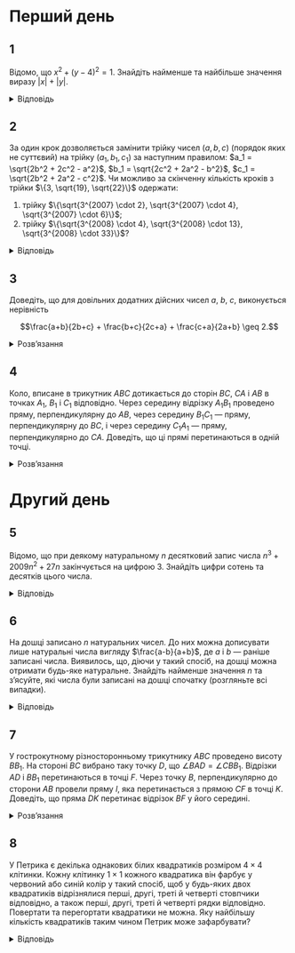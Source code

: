 # Перший день
## 1
Відомо, що $x^2 + (y - 4)^2 = 1$. Знайдіть найменше та найбільше значення виразу $|x| + |y|$.
<details><summary>Відповідь</summary>

$\min(|x| + |y|) = 3$, $\max(|x| + |y|) = 4 + \sqrt{2}$.

<details><summary>Розв’язання</summary>

Графіком рівняння $|x| + |y| = a$ ($a > 0$) є квадрат, графіком рівняння $x^2 + (y - 4)^2 = 1$ є коло, з центром в точці $(0,4)$ і радіусом 1. Найменше значення виразу $|x| + |y|$ відповідає положенню квадрата, яке має з колом єдину спільну точку $A(0,3)$. Найбільше значення досягається тоді, коли коло дотикається зсередини сторін квадрата. Тому для найменшого значення очевидно, що $a = 3$.

Для найбільшого значення розглянемо точку $C$, в якій коло дотикається до сторони квадрата. Бачимо, що $\triangle DBC$ — прямокутний та рівнобедрений, його катет $DC = 1$ — радіус кола, а тому $DB = \sqrt{2}$, остаточно $a = OB = 4 + \sqrt{2}$.
</details></details>

## 2
За один крок дозволяється замінити трійку чисел $(a, b, c)$ (порядок яких не суттєвий) на трійку $(a_1, b_1, c_1)$ за наступним правилом: $a_1 = \sqrt{2b^2 + 2c^2 - a^2}$, $b_1 = \sqrt{2c^2 + 2a^2 - b^2}$, $c_1 = \sqrt{2b^2 + 2a^2 - c^2}$. Чи можливо за скінченну кількість кроків з трійки $\{3, \sqrt{19}, \sqrt{22}\}$ одержати:
1. трійку $\{\sqrt{3^{2007} \cdot 2}, \sqrt{3^{2007} \cdot 4}, \sqrt{3^{2007} \cdot 6}\}$;
2. трійку $\{\sqrt{3^{2008} \cdot 4}, \sqrt{3^{2008} \cdot 13}, \sqrt{3^{2008} \cdot 33}\}$?

<details><summary>Відповідь</summary>
В обох пунктах не можна.
<details><summary>Розв’язання</summary>

1. При такому перетворенні сума квадратів елементів множини за кожний крок збільшується в 3 рази, тому на кожному кроці $a_n^2 + b_n^2 + c_n^2 = 3^{n}(9 + 19 + 22) = 3^{n} \cdot 50 \neq 3^{2007} \cdot 12$ при якому $n$.
2. Легко побачити, що фактично з трійки $(a_k, b_k, c_k)$ ми будуємо трійку чисел, які виражають подвоєні довжини медіан трикутника з такими сторонами. Добре відомо, що з медіан так само завжди можна побудувати трикутник. Але трикутника із сторонами $2$, $13$, $\sqrt{33}$ не існує, оскільки $4 + 13 + 4\sqrt{13} < 33$.
</details></details>

## 3
Доведіть, що для довільних додатних дійсних чисел $a$, $b$, $c$, виконується нерівність
```math
\frac{a+b}{2b+c} + \frac{b+c}{2c+a} + \frac{c+a}{2a+b} \geq 2.
```

<details><summary>Розв’язання</summary>

З нерівності Коші — Буняковського для наборів $\frac{a_1}{\sqrt{b_1}}, \ldots, \frac{a_n}{\sqrt{b_n}}$ та 
$\sqrt{b_1}, \ldots, \sqrt{b_n}$, де числа $a_1, \ldots, a_n$, $b_1, \ldots, b_n$ — додатні, випливає нерівність $\frac{a_1^2}{b_1} + \ldots + \frac{a_n^2}{b_n} \geq \frac{(a_1 + \ldots + a_n)^2}{b_1 + \ldots + b_n}$. Далі робимо такі перетворення:
```math
\frac{a+b}{2b+c} + \frac{b+c}{2c+a} + \frac{c+a}{2a+b} = \frac{(a+b)^2}{(a+b)(2b+c)} + \frac{(b+c)^2}{(b+c)(2c+a)} + \frac{(c+a)^2}{(c+a)(2a+b)} \geq \frac{((a+b)+(b+c)+(c+a))^2}{(a+b)(2b+c)+(b+c)(2c+a)+(c+a)(2a+b)} \geq 2,
```
останній перехід просто перевіряється розкриттям дужок та зведенням подібних доданків
</details>

## 4
Коло, вписане в трикутник $ABC$ дотикається до сторін $BC$, $CA$ і $AB$ в точках $A_1$, $B_1$ і $C_1$ відповідно. Через середину відрізку $A_1B_1$ проведено пряму, перпендикулярну до $AB$, через середину $B_1C_1$ — пряму, перпендикулярну до $BC$, і через середину $C_1A_1$ — пряму, перпендикулярно до $CA$. Доведіть, що ці прямі перетинаються в одній точці.

<details><summary>Розв’язання</summary>

Очевидно, що $\triangle A_1B_1C_1$ гострокутний, оскільки його кути задовольняють рівності: $\angle A_1 = \frac{\angle C + \angle B}{2}$, $\angle B_1 = \frac{\angle A + \angle C}{2}$, $\angle C_1 = \frac{\angle A + \angle B}{2}$. Покажемо, що проведені прямі є серединними перпендикулярами до трикутника, який є ортоцентричним до $\triangle A_1B_1C_1$.

Розглянемо гострокутний $\triangle KMN$, $MM_1$ та $KK_1$ — його висоти, $D$ — середина $MK$, $F$ — середина $M_1K_1$. $TN$ — дотична до описаного навколо $\triangle MNK$ кола. Коло з діаметром $MK$ — описане навколо чотирикутника $MKM_1K_1$. Тоді $\angle K_1M_1N = \angle NMK$, але $\angle NMK = \angle KNT$, тому $TN \parallel M_1K_1$. Звідки серединний перпендикуляр до $M_1K_1$ проходить через точку $D$. Це й доводить наведене твердження.
</details>

# Другий день
## 5
Відомо, що при деякому натуральному $n$ десятковий запис числа $n^3 + 2009n^2 + 27n$ закінчується на цифрою $3$. Знайдіть цифри сотень та десятків цього числа.
<details><summary>Відповідь</summary>
97
<details><summary>Розв’язання</summary>

Зрозуміло, що на відповідь не впливає число $2000n$, тому шукані цифри у чисел $A = n^3 + 2009n^2 + 27n$ та $B = n^3 + 9n^2 + 27n$ співпадають. Оскільки число $(B + 27)$ з одного боку дорівнює $(n + 3)^3$, тобто є кубом натурального числа, а з іншого закінчується на 0, то це число повинно закінчуватись на 000. Таким чином $B = \overline{X000} - 27 = \overline{Y973}$, де $X$, $Y$ деякі натуральні числа. Тому останні три цифри це 073.
</details></details>

## 6
На дошці записано $n$ натуральних чисел. До них можна дописувати лише натуральні числа вигляду $\frac{a-b}{a+b}$, де $a$ і $b$ — раніше записані числа. Виявилось, що, діючи у такий спосіб, на дошці можна отримати будь-яке натуральне. Знайдіть найменше значення $n$ та з’ясуйте, які числа були записані на дошці спочатку (розгляньте всі випадки).
<details><summary>Відповідь</summary>

$\{1,2\}$ або $\{1,3\}$
<details><summary>Розв’язання</summary>

Оскільки $(a + b) > (a - b)$, то число $1$ такими операціями одержати неможливо. Тому воно повинно бути записане на дошці. Одного числа недостатньо. Покажемо, що вистачить двох чисел. Означимо друге число через $x$. Число $\frac{x+1}{x-1}$ єдине, яке ми можемо одержати на першому кроці. Оскільки воно натуральне, то $\frac{x+1}{x-1} \geq 2 \implies (x+1) \geq 2x-2$ або $x \leq 3$. Таким чином цим другим числом може бути або 2, або 3, і ми маємо два можливих набори: $\{1,2\}$ та $\{1,3\}$.

Доведемо, що вони обидва задовольняють умову. Оскільки $\frac{2+1}{2-1}=3$ і $\frac{3+1}{3-1}=2$, то після першого кроку ми в обох випадках приходимо до набору $\{1,2,3\}$, і залишається показати, що з цієї трійки можна одержати будь-яке натуральне число, більше за 3.

Нехай ми вже одержали набір $\{1,2,3,\ldots,(2k +1)\}$. Покажемо, як одержати наступні два числа. З чисел $(k +1)$, $(k + 2)$ одержимо число $\frac{(k+2) + (k+1)}{(k+2) - (k+1)} = 2k+3$, далі з чисел $(2k + 3)$, $(2k +1)$ одержимо $\frac{(2k+3) + (2k+1)}{(2k+3) - (2k+1)}$, звідки й випливає потрібне.
</details></details>

## 7
У гострокутному різносторонньому трикутнику $ABC$ проведено висоту $BB_1$. На стороні $BC$ вибрано таку точку $D$, що $\angle BAD = \angle CBB_1$. Відрізки $AD$ і $BB_1$ перетинаються в точці $F$. Через точку $B$, перпендикулярно до сторони $AB$ провели пряму $l$, яка перетинається з прямою $CF$ в точці $K$. Доведіть, що пряма $DK$ перетинає відрізок $BF$ у його середині.

<details><summary>Розв’язання</summary>

Нехай точка $N$ — це перетин прямої $AD$ з описаним навколо $\triangle ABC$ колом. Тоді $\angle BCN = \angle BAN = \angle CBB_1$. Звідси $BB_1 \parallel CN$, тому $\angle ACN = 90^\circ \implies AN$ — діаметр. Тому $\angle NBA = 90^\circ$, звідки випливає, що $N$, $B$, $K$ лежать на одній прямій. Оскільки $D$ — точка перетну діагоналей трапеції $CFBN$, а $K$ — точка перетину продовжень її бічних сторін, то далі все випливає з відомих властивостей трапеції.
</details>

## 8
У Петрика є декілька однакових білих квадратиків розміром $4\times 4$ клітинки. Кожну клітинку $1\times1$ кожного квадратика він фарбує у червоний або синій колір у такий спосіб, щоб у будь-яких двох квадратиків відрізнялися перші, другі, треті й четверті стовпчики відповідно, а також перші, другі, треті й четверті рядки відповідно. Повертати та перегортати квадратики не можна. Яку найбільшу кількість квадратиків таким чином Петрик може зафарбувати?

<details><summary>Відповідь</summary>
16
<details><summary>Розв’язання</summary>

Оскільки кожні два квадрати відрізняються в кожному рядку та кожному стовпчику, то вони вже відрізняються вже у першому стовпчику. Існує усього $2^4 = 16$ по різному пофарбованих стовпчиків, тому усього Петро не зможе пофарбувати більше ніж стільки різних квадратів, що задовольняють умови задачі.

Покажемо, що це число і є відповіддю. Він бере 16 білих квадратиків та фарбує у них перші стовпчики усіма можливими різними варіантами. Одержані квадрати вже відрізняються у перших стовпчиках. Покажемо, як він буде фарбувати далі з виконанням умов задачі. Він буде використовувати циклічно-діагональний шаблон, який можна описати таким чином. Для кожного білого квадрату він (умовно) відрізає перший стовпчик, переставляє його верхню клітину донизу та накладає його на другий стовпчик для його фарбування. Аналогічно він одержує третій стовпчик з другого тощо. Відповідний приклад наведено нижче:
|||||
|-|-|-|-|
|A|B|C|D|
|B|C|D|A|
|C|D|A|B|
|D|A|B|C|

Розглянемо тепер два різних квадратики  $X \ne Y$. За побудовою вони відрізняються у першому стовпчику. Нехай вони відрізняються у клітині з порядковим номером $(4-j)$ знизу. Якщо вони відрізняються в декількох клітинах, то виберемо довільну.  Оді їх другі стовпчики відрізняються у клітині з номером $(5-j)$ і т.д. Таким чином усі стовпчики різні, але клітина відмінності знаходиться в певному рядку, вона відрізняється з відповідним іншим квадратом. Тому, вона так само рухається вздовж рядків, як і вздовж стовпчиків, що задає відмінність у кожному рядку. 
</details></details>